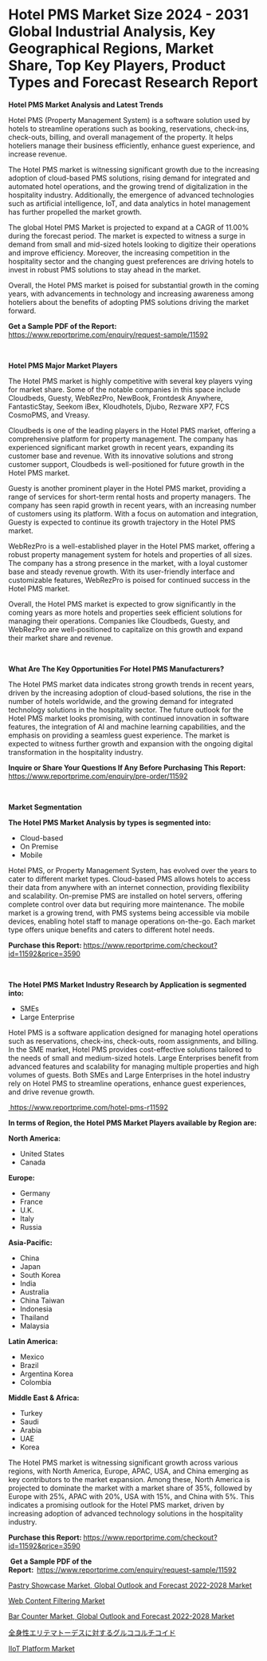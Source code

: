<p><h1>Hotel PMS Market Size 2024 - 2031 Global Industrial Analysis, Key Geographical Regions, Market Share, Top Key Players, Product Types and Forecast Research Report</h1></p><p><strong>Hotel PMS Market Analysis and Latest Trends</strong></p>
<p><p>Hotel PMS (Property Management System) is a software solution used by hotels to streamline operations such as booking, reservations, check-ins, check-outs, billing, and overall management of the property. It helps hoteliers manage their business efficiently, enhance guest experience, and increase revenue.</p><p>The Hotel PMS market is witnessing significant growth due to the increasing adoption of cloud-based PMS solutions, rising demand for integrated and automated hotel operations, and the growing trend of digitalization in the hospitality industry. Additionally, the emergence of advanced technologies such as artificial intelligence, IoT, and data analytics in hotel management has further propelled the market growth.</p><p>The global Hotel PMS Market is projected to expand at a CAGR of 11.00% during the forecast period. The market is expected to witness a surge in demand from small and mid-sized hotels looking to digitize their operations and improve efficiency. Moreover, the increasing competition in the hospitality sector and the changing guest preferences are driving hotels to invest in robust PMS solutions to stay ahead in the market.</p><p>Overall, the Hotel PMS market is poised for substantial growth in the coming years, with advancements in technology and increasing awareness among hoteliers about the benefits of adopting PMS solutions driving the market forward.</p></p>
<p><strong>Get a Sample PDF of the Report:&nbsp;</strong> <a href="https://www.reportprime.com/enquiry/request-sample/11592">https://www.reportprime.com/enquiry/request-sample/11592</a></p>
<p>&nbsp;</p>
<p><strong>Hotel PMS Major Market Players</strong></p>
<p><p>The Hotel PMS market is highly competitive with several key players vying for market share. Some of the notable companies in this space include Cloudbeds, Guesty, WebRezPro, NewBook, Frontdesk Anywhere, FantasticStay, Seekom iBex, Kloudhotels, Djubo, Rezware XP7, FCS CosmoPMS, and Vreasy.</p><p>Cloudbeds is one of the leading players in the Hotel PMS market, offering a comprehensive platform for property management. The company has experienced significant market growth in recent years, expanding its customer base and revenue. With its innovative solutions and strong customer support, Cloudbeds is well-positioned for future growth in the Hotel PMS market.</p><p>Guesty is another prominent player in the Hotel PMS market, providing a range of services for short-term rental hosts and property managers. The company has seen rapid growth in recent years, with an increasing number of customers using its platform. With a focus on automation and integration, Guesty is expected to continue its growth trajectory in the Hotel PMS market.</p><p>WebRezPro is a well-established player in the Hotel PMS market, offering a robust property management system for hotels and properties of all sizes. The company has a strong presence in the market, with a loyal customer base and steady revenue growth. With its user-friendly interface and customizable features, WebRezPro is poised for continued success in the Hotel PMS market.</p><p>Overall, the Hotel PMS market is expected to grow significantly in the coming years as more hotels and properties seek efficient solutions for managing their operations. Companies like Cloudbeds, Guesty, and WebRezPro are well-positioned to capitalize on this growth and expand their market share and revenue.</p></p>
<p>&nbsp;</p>
<p><strong>What Are The Key Opportunities For Hotel PMS Manufacturers?</strong></p>
<p><p>The Hotel PMS market data indicates strong growth trends in recent years, driven by the increasing adoption of cloud-based solutions, the rise in the number of hotels worldwide, and the growing demand for integrated technology solutions in the hospitality sector. The future outlook for the Hotel PMS market looks promising, with continued innovation in software features, the integration of AI and machine learning capabilities, and the emphasis on providing a seamless guest experience. The market is expected to witness further growth and expansion with the ongoing digital transformation in the hospitality industry.</p></p>
<p><strong>Inquire or Share Your Questions If Any Before Purchasing This Report:</strong> <a href="https://www.reportprime.com/enquiry/pre-order/11592">https://www.reportprime.com/enquiry/pre-order/11592</a></p>
<p>&nbsp;</p>
<p><strong>Market Segmentation</strong></p>
<p><strong>The Hotel PMS Market Analysis by types is segmented into:</strong></p>
<p><ul><li>Cloud-based</li><li>On Premise</li><li>Mobile</li></ul></p>
<p><p>Hotel PMS, or Property Management System, has evolved over the years to cater to different market types. Cloud-based PMS allows hotels to access their data from anywhere with an internet connection, providing flexibility and scalability. On-premise PMS are installed on hotel servers, offering complete control over data but requiring more maintenance. The mobile market is a growing trend, with PMS systems being accessible via mobile devices, enabling hotel staff to manage operations on-the-go. Each market type offers unique benefits and caters to different hotel needs.</p></p>
<p><strong>Purchase this Report:&nbsp;</strong><a href="https://www.reportprime.com/checkout?id=11592&price=3590">https://www.reportprime.com/checkout?id=11592&price=3590</a></p>
<p>&nbsp;</p>
<p><strong>The Hotel PMS Market Industry Research by Application is segmented into:</strong></p>
<p><ul><li>SMEs</li><li>Large Enterprise</li></ul></p>
<p><p>Hotel PMS is a software application designed for managing hotel operations such as reservations, check-ins, check-outs, room assignments, and billing. In the SME market, Hotel PMS provides cost-effective solutions tailored to the needs of small and medium-sized hotels. Large Enterprises benefit from advanced features and scalability for managing multiple properties and high volumes of guests. Both SMEs and Large Enterprises in the hotel industry rely on Hotel PMS to streamline operations, enhance guest experiences, and drive revenue growth.</p></p>
<p><a href="https://www.reportprime.com/hotel-pms-r11592">&nbsp;https://www.reportprime.com/hotel-pms-r11592</a></p>
<p><strong>In terms of Region, the Hotel PMS Market Players available by Region are:</strong></p>
<p>
    <p> <strong> North America: </strong>
        <ul>
            <li>United States</li>
            <li>Canada</li>
        </ul>
        </p> 
    <p> <strong> Europe: </strong>
        <ul>
            <li>Germany</li>
            <li>France</li>
            <li>U.K.</li>
            <li>Italy</li>
            <li>Russia</li>
        </ul>
        </p> 
    <p> <strong> Asia-Pacific: </strong>
        <ul>
            <li>China</li>
            <li>Japan</li>
            <li>South Korea</li>
            <li>India</li>
            <li>Australia</li>
            <li>China Taiwan</li>
            <li>Indonesia</li>
            <li>Thailand</li>
            <li>Malaysia</li>
        </ul>
        </p> 
    <p> <strong> Latin America: </strong>
        <ul>
            <li>Mexico</li>
            <li>Brazil</li>
            <li>Argentina Korea</li>
            <li>Colombia</li>
        </ul>
        </p> 
    <p> <strong> Middle East & Africa: </strong>
        <ul>
            <li>Turkey</li>
            <li>Saudi</li>
            <li>Arabia</li>
            <li>UAE</li>
            <li>Korea</li>
        </ul>
    </p>
    </p>
<p><p>The Hotel PMS market is witnessing significant growth across various regions, with North America, Europe, APAC, USA, and China emerging as key contributors to the market expansion. Among these, North America is projected to dominate the market with a market share of 35%, followed by Europe with 25%, APAC with 20%, USA with 15%, and China with 5%. This indicates a promising outlook for the Hotel PMS market, driven by increasing adoption of advanced technology solutions in the hospitality industry.</p></p>
<p><strong>Purchase this Report: </strong><a href="https://www.reportprime.com/checkout?id=11592&price=3590">https://www.reportprime.com/checkout?id=11592&price=3590</a></p>
<p>&nbsp;<strong>Get a Sample PDF of the Report:&nbsp;&nbsp;</strong><a href="https://www.reportprime.com/enquiry/request-sample/11592">https://www.reportprime.com/enquiry/request-sample/11592</a></p>
<p><strong></strong></p>
<p><p><a href="https://issuu.com/reportprime-2/docs/pastry-showcase-market-global-outlo_b88c413bdbc86d">Pastry Showcase Market, Global Outlook and Forecast 2022-2028 Market</a></p><p><a href="https://github.com/mahnoor2003/Market-Research-Report-List-6/blob/main/web-content-filtering-market.md">Web Content Filtering Market</a></p><p><a href="https://issuu.com/reportprime-2/docs/bar-counter-market-global-outlook-a_4b20a52fd30682">Bar Counter Market, Global Outlook and Forecast 2022-2028 Market</a></p><p><a href="https://medium.com/@dfs4ff/%E5%85%A8%E8%BA%AB%E6%80%A7%E3%82%A8%E3%83%AA%E3%83%86%E3%83%9E%E3%83%88%E3%83%BC%E3%83%87%E3%82%B9%E3%81%AB%E5%AF%BE%E3%81%99%E3%82%8B%E3%82%B0%E3%83%AB%E3%82%B3%E3%82%B3%E3%83%AB%E3%83%81%E3%82%B3%E3%82%A4%E3%83%89%E3%81%AE%E5%B8%82%E5%A0%B4%E6%A6%82%E8%A6%81-%E5%9C%B0%E5%9F%9F%E5%88%A5%E8%A6%8B%E9%80%9A%E3%81%97-%E3%81%8A%E3%82%88%E3%81%B3%E7%AB%B6%E4%BA%89%E6%88%A6%E7%95%A5%E3%81%AF-2024%E5%B9%B4%E3%81%8B%E3%82%892031%E5%B9%B4%E3%81%BE%E3%81%A7%E3%81%AE%E6%9C%9F%E9%96%93%E3%81%AB6-7-%E3%81%AEcagr%E3%81%A7%E6%88%90%E9%95%B7%E3%81%99%E3%82%8B%E3%81%A8%E4%BA%88%E6%B8%AC%E3%81%95%E3%82%8C%E3%82%8B%E5%85%A8%E8%BA%AB%E6%80%A7%E3%82%A8%E3%83%AA%E3%83%86%E3%83%9E%E3%83%88%E3%83%BC%E3%83%87%E3%82%B9%E3%81%AB%E5%AF%BE%E3%81%99%E3%82%8B%E3%82%B0-a00925418d05">全身性エリテマトーデスに対するグルココルチコイド</a></p><p><a href="https://github.com/BryceTownsendr/Market-Research-Report-List-6/blob/main/iiot-platform-market.md">IIoT Platform Market</a></p></p>